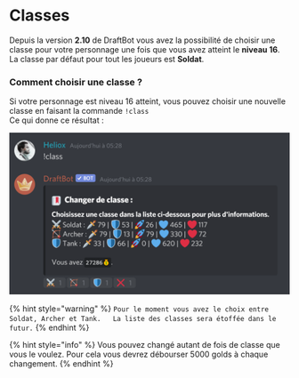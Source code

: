 # Classes

Depuis la version **2.10** de DraftBot vous avez la possibilité de choisir une classe pour votre personnage une fois que vous avez atteint le **niveau 16**. La classe par défaut pour tout les joueurs est **Soldat**.

### Comment choisir une classe ?

Si votre personnage est niveau 16 atteint, vous pouvez choisir une nouvelle classe en faisant la commande `!class`  
Ce qui donne ce résultat :

![Menu de s&#xE9;lection de classe avec les diff&#xE9;rentes statistiques ](../.gitbook/assets/systeme_classes.png)

{% hint style="warning" %}
`Pour le moment vous avez le choix entre Soldat, Archer et Tank.  
La liste des classes sera étoffée dans le futur.`
{% endhint %}

{% hint style="info" %}
Vous pouvez changé autant de fois de classe que vous le voulez. Pour cela vous devrez débourser 5000 golds à chaque changement.
{% endhint %}




